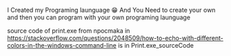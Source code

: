 I Created my Programing launguage 😁
And You Need to create your own
and then you can program with your own programing launguage



source code of print.exe from npocmaka in https://stackoverflow.com/questions/2048509/how-to-echo-with-different-colors-in-the-windows-command-line is in Print.exe_sourceCode

